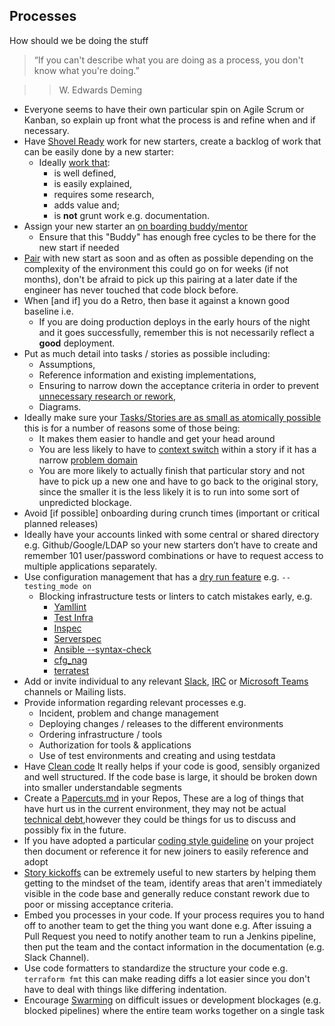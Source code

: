 ## Processes

<summary>How should we be doing the stuff</summary>

> “If you can't describe what you are doing as a process, you don't know what you're doing.”

>> W. Edwards Deming

* Everyone seems to have their own particular spin on Agile Scrum or Kanban, so explain up front what the process is and refine when and if necessary.
* Have [Shovel Ready](https://en.wikipedia.org/wiki/Shovel_ready) work for new starters, create a backlog of work that can be easily done by a new starter:
  * Ideally [work that](https://www.visual-paradigm.com/scrum/write-user-story-smart-goals/):
    * is well defined,
    * is easily explained,
    * requires some research,
    * adds value and;
    * is __not__ grunt work e.g. documentation.
* Assign your new starter an [on boarding buddy/mentor](https://hbr.org/2019/06/every-new-employee-needs-an-onboarding-buddy)
  * Ensure that this "Buddy" has enough free cycles to be there for the new start if needed
* [Pair](https://www.agilealliance.org/glossary/pairing/) with new start as soon and as often as possible depending on the complexity of the environment this could go on for weeks (if not months), don't be afraid to pick up this pairing at a later date if the engineer has never touched that code block before.
* When [and if] you do a Retro, then base it against a known good baseline i.e.
  * If you are doing production deploys in the early hours of the night and it goes successfully, remember this is not necessarily reflect a **good** deployment.
* Put as much detail into tasks / stories as possible including:
  * Assumptions,
  * Reference information and existing implementations,
  * Ensuring to narrow down the acceptance criteria in order to prevent [unnecessary research or rework](https://idioms.thefreedictionary.com/go+down+the+rabbit+hole),
  * Diagrams.
* Ideally make sure your [Tasks/Stories are as small as atomically possible](https://www.leadingagile.com/2014/01/small-stories-reduce-variability-velocity-improve-predictability/) this is for a number of reasons some of those being:
  * It makes them easier to handle and get your head around
  * You are less likely to have to [context switch](https://simpleprogrammer.com/context-switching/) within a story if it has a narrow [problem domain](https://en.wikipedia.org/wiki/Problem_domain)
  * You are more likely to actually finish that particular story and not have to pick up a new one and have to go back to the original story, since the smaller it is the less likely it is to run into some sort of unpredicted blockage.
* Avoid [if possible] onboarding during crunch times (important or critical planned releases)
* Ideally have your accounts linked with some central or shared directory e.g. Github/Google/LDAP so your new starters don’t have to  create and remember 101 user/password combinations or have to request access to multiple applications separately.
* Use configuration management that has a [dry run feature](https://en.wikipedia.org/wiki/Dry_run_(testing)) e.g. `--testing_mode on`
  * Blocking infrastructure tests or linters to catch mistakes early, e.g.
    * [Yamllint](https://github.com/adrienverge/yamllint)
    * [Test Infra]( https://github.com/philpep/testinfra)
    * [Inspec](http://inspec.io/)
    * [Serverspec](http://serverspec.org/)
    * [Ansible --syntax-check](https://raymii.org/s/tutorials/Ansible_-_Playbook_Testing.html)
    * [cfg_nag](https://github.com/stelligent/cfn_nag)
    * [terratest](https://github.com/gruntwork-io/terratest)
* Add or invite individual to any relevant [Slack](https://slack.com/), [IRC](https://en.wikipedia.org/wiki/Internet_Relay_Chat) or [Microsoft Teams](https://products.office.com/en-us/microsoft-teams/group-chat-software) channels or Mailing lists.
* Provide information regarding relevant processes e.g.
  * Incident, problem and change management
  * Deploying changes / releases to the different environments
  * Ordering infrastructure / tools
  * Authorization for tools & applications
  * Use of test environments and creating and using testdata
* Have [Clean code](https://blog.goyello.com/2013/01/21/top-9-principles-clean-code/) It really helps if your code is good, sensibly organized and well structured. If the code base is large, it should be broken down into smaller understandable segments
* Create a [Papercuts.md](https://gist.github.com/actionjack/ee8408733b756fc101aa22488bb464a1) in your Repos, These are a log of things that have hurt us in the current environment, they may not be actual [technical debt](https://en.wikipedia.org/wiki/Technical_debt),however they could be things for us to discuss and possibly fix in the future.
* If you have adopted a particular [coding style guideline](https://developer.mozilla.org/en-US/docs/Mozilla/Developer_guide/Coding_Style) on your project then document or reference it for new joiners to easily reference and adopt
* [Story kickoffs](https://elabor8.com.au/how-to-introduce-story-kickoffs-to-your-team/) can be extremely useful to new starters by helping them getting to the mindset of the team, identify areas that aren't immediately visible in the code base and generally reduce constant rework due to poor or missing acceptance criteria.
* Embed you processes in your code. If your process requires you to hand off to another team to get the thing you want done e.g. After issuing a Pull Request you need to notify another team to run a Jenkins pipeline, then put the team and the contact information in the documentation (e.g. Slack Channel).
* Use code formatters to standardize the structure your code e.g. `terraform fmt` this can make reading diffs a lot easier since you don't have to deal with things like differing indentation.
* Encourage [Swarming](https://www.jrothman.com/mpd/project-management/2016/07/pairing-swarming-and-mobbing/) on difficult issues or development blockages (e.g. blocked pipelines) where the entire team  works together on a single task
